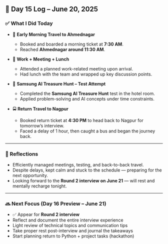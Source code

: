 ## 📘 Day 15 Log – June 20, 2025

### ✅ What I Did Today

- 🚆 **Early Morning Travel to Ahmednagar**
  - Booked and boarded a morning ticket at **7:30 AM**.
  - Reached **Ahmednagar around 11:30 AM**.

- 🏢 **Work + Meeting + Lunch**
  - Attended a planned work-related meeting upon arrival.
  - Had lunch with the team and wrapped up key discussion points.

- 🧠 **Samsung AI Treasure Hunt – Test Attempt**
  - Completed the **Samsung AI Treasure Hunt** test in the hotel room.
  - Applied problem-solving and AI concepts under time constraints.

- 🚍 **Return Travel to Nagpur**
  - Booked return ticket at **4:30 PM** to head back to Nagpur for tomorrow’s interview.
  - Faced a delay of 1 hour, then caught a bus and began the journey back.

---

### 🧠 Reflections

- Efficiently managed meetings, testing, and back-to-back travel.
- Despite delays, kept calm and stuck to the schedule — preparing for the next opportunity.
- Looking forward to the **Round 2 interview on June 21** — will rest and mentally recharge tonight.

---

### 🔜 Next Focus (Day 16 Preview – June 21)

- ✅ Appear for **Round 2 interview**
- Reflect and document the entire interview experience
- Light review of technical topics and communication tips
- Take proper rest post-interview and journal the takeaways
- Start planning return to Python + project tasks (hackathon)

